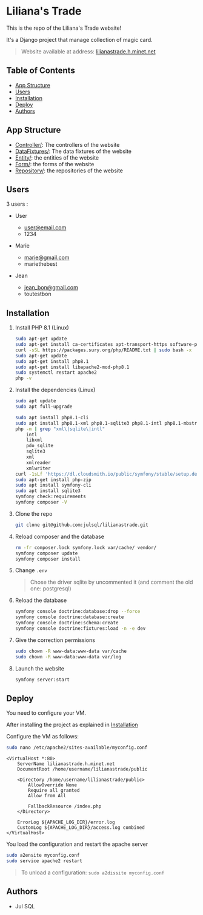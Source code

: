 # Liliana's Trade

This is the repo of the Liliana's Trade website!

It's a Django project that manage collection of magic card.

> Website available at address: [lilianastrade.h.minet.net](http://lilianastrade.h.minet.net)

## Table of Contents

- [App Structure](#app-structure)
- [Users](#users)
- [Installation](#installation)
- [Deploy](#deploy)
- [Authors](#authors)

## App Structure

- [Controller/](src/Controller): The controllers of the website
- [DataFixtures/](src/DataFixtures): The data fixtures of the website
- [Entity/](src/Entity): the entities of the website
- [Form/](src/Form): the forms of the website
- [Repository/](src/Repository): the repositories of the website

## Users

3 users :

* User
  * user@email.com
  * 1234

* Marie
  * marie@gmail.com
  * mariethebest

* Jean
  * jean_bon@gmail.com
  * toutestbon

## Installation

1. Install PHP 8.1 (Linux)

    ```bash
    sudo apt-get update
    sudo apt-get install ca-certificates apt-transport-https software-properties-common wget curl lsb-release
    curl -sSL https://packages.sury.org/php/README.txt | sudo bash -x
    sudo apt-get update
    sudo apt-get install php8.1
    sudo apt-get install libapache2-mod-php8.1
    sudo systemctl restart apache2
    php -v
    ```

2. Install the dependencies (Linux)

    ```bash
    sudo apt update
    sudo apt full-upgrade
    
    sudo apt install php8.1-cli
    sudo apt install php8.1-xml php8.1-sqlite3 php8.1-intl php8.1-mbstring
    php -m | grep "xml\|sqlite\|intl"
        intl
        libxml
        pdo_sqlite
        sqlite3
        xml
        xmlreader
        xmlwriter
    curl -1sLf 'https://dl.cloudsmith.io/public/symfony/stable/setup.deb.sh' | sudo -E bash
    sudo apt-get install php-zip
    sudo apt install symfony-cli
    sudo apt install sqlite3
    symfony check:requirements
    symfony composer -V
   ```
   
3. Clone the repo

    ```bash
    git clone git@github.com:julsql/lilianastrade.git
    ```

4. Reload composer and the database

    ```bash
    rm -fr composer.lock symfony.lock var/cache/ vendor/
    symfony composer update
    symfony composer install
    ```

5. Change `.env`

    > Chose the driver sqlite by uncommented it (and comment the old one: postgresql)

6. Reload the database
   ```bash
   symfony console doctrine:database:drop --force
   symfony console doctrine:database:create
   symfony console doctrine:schema:create
   symfony console doctrine:fixtures:load -n -e dev
   ```
   
7. Give the correction permissions
   ```bash
   sudo chown -R www-data:www-data var/cache
   sudo chown -R www-data:www-data var/log
   ```
   
8. Launch the website

    ```bash
    symfony server:start
    ```

## Deploy

You need to configure your VM.

After installing the project as explained in [Installation](#installation)

Configure the VM as follows:

```bash
sudo nano /etc/apache2/sites-available/myconfig.conf
```

```
<VirtualHost *:80>
    ServerName lilianastrade.h.minet.net
    DocumentRoot /home/username/lilianastrade/public

    <Directory /home/username/lilianastrade/public>
        AllowOverride None
        Require all granted
        Allow from All

        FallbackResource /index.php
    </Directory>

    ErrorLog ${APACHE_LOG_DIR}/error.log
    CustomLog ${APACHE_LOG_DIR}/access.log combined
</VirtualHost>
```

You load the configuration and restart the apache server
```bash
sudo a2ensite myconfig.conf
sudo service apache2 restart
```

> To unload a configuration: `sudo a2dissite myconfig.conf`

## Authors

- Jul SQL

